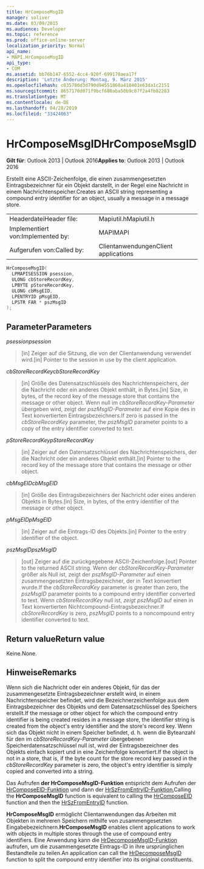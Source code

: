 ```yaml
---
title: HrComposeMsgID
manager: soliver
ms.date: 03/09/2015
ms.audience: Developer
ms.topic: reference
ms.prod: office-online-server
localization_priority: Normal
api_name:
- MAPI.HrComposeMsgID
api_type:
- COM
ms.assetid: bb76b147-6552-4cc4-920f-699170aea17f
description: 'Letzte Änderung: Montag, 9. März 2015'
ms.openlocfilehash: c035780d3d790d94551860a418401e63da1c2151
ms.sourcegitcommit: 8657170d071f9bcf680aba50b9c07f2a4fb82283
ms.translationtype: MT
ms.contentlocale: de-DE
ms.lasthandoff: 04/28/2019
ms.locfileid: "33424063"
---
```

# <a name="hrcomposemsgid"></a><span data-ttu-id="56e89-103">HrComposeMsgID</span><span class="sxs-lookup"><span data-stu-id="56e89-103">HrComposeMsgID</span></span>

  
  
<span data-ttu-id="56e89-104">**Gilt für**: Outlook 2013 | Outlook 2016</span><span class="sxs-lookup"><span data-stu-id="56e89-104">**Applies to**: Outlook 2013 | Outlook 2016</span></span> 
  
<span data-ttu-id="56e89-105">Erstellt eine ASCII-Zeichenfolge, die einen zusammengesetzten Eintragsbezeichner für ein Objekt darstellt, in der Regel eine Nachricht in einem Nachrichtenspeicher.</span><span class="sxs-lookup"><span data-stu-id="56e89-105">Creates an ASCII string representing a compound entry identifier for an object, usually a message in a message store.</span></span> 
  
|||
|:-----|:-----|
|<span data-ttu-id="56e89-106">Headerdatei</span><span class="sxs-lookup"><span data-stu-id="56e89-106">Header file:</span></span>  <br/> |<span data-ttu-id="56e89-107">Mapiutil.h</span><span class="sxs-lookup"><span data-stu-id="56e89-107">Mapiutil.h</span></span>  <br/> |
|<span data-ttu-id="56e89-108">Implementiert von:</span><span class="sxs-lookup"><span data-stu-id="56e89-108">Implemented by:</span></span>  <br/> |<span data-ttu-id="56e89-109">MAPI</span><span class="sxs-lookup"><span data-stu-id="56e89-109">MAPI</span></span>  <br/> |
|<span data-ttu-id="56e89-110">Aufgerufen von:</span><span class="sxs-lookup"><span data-stu-id="56e89-110">Called by:</span></span>  <br/> |<span data-ttu-id="56e89-111">Clientanwendungen</span><span class="sxs-lookup"><span data-stu-id="56e89-111">Client applications</span></span>  <br/> |
   
```cpp
HrComposeMsgID(
  LPMAPISESSION psession,
  ULONG cbStoreRecordKey,
  LPBYTE pStoreRecordKey,
  ULONG cbMsgEID,
  LPENTRYID pMsgEID,
  LPSTR FAR * pszMsgID
);
```

## <a name="parameters"></a><span data-ttu-id="56e89-112">Parameter</span><span class="sxs-lookup"><span data-stu-id="56e89-112">Parameters</span></span>

 <span data-ttu-id="56e89-113">_psession_</span><span class="sxs-lookup"><span data-stu-id="56e89-113">_psession_</span></span>
  
> <span data-ttu-id="56e89-114">[in] Zeiger auf die Sitzung, die von der Clientanwendung verwendet wird.</span><span class="sxs-lookup"><span data-stu-id="56e89-114">[in] Pointer to the session in use by the client application.</span></span> 
    
 <span data-ttu-id="56e89-115">_cbStoreRecordKey_</span><span class="sxs-lookup"><span data-stu-id="56e89-115">_cbStoreRecordKey_</span></span>
  
> <span data-ttu-id="56e89-116">[in] Größe des Datensatzschlüssels des Nachrichtenspeichers, der die Nachricht oder ein anderes Objekt enthält, in Bytes.</span><span class="sxs-lookup"><span data-stu-id="56e89-116">[in] Size, in bytes, of the record key of the message store that contains the message or other object.</span></span> <span data-ttu-id="56e89-117">Wenn null im  _cbStoreRecordKey-Parameter_ übergeben wird, zeigt der  _pszMsgID-Parameter_ auf eine Kopie des in Text konvertierten Eintragsbezeichners.</span><span class="sxs-lookup"><span data-stu-id="56e89-117">If zero is passed in the  _cbStoreRecordKey_ parameter, the  _pszMsgID_ parameter points to a copy of the entry identifier converted to text.</span></span> 
    
 <span data-ttu-id="56e89-118">_pStoreRecordKey_</span><span class="sxs-lookup"><span data-stu-id="56e89-118">_pStoreRecordKey_</span></span>
  
> <span data-ttu-id="56e89-119">[in] Zeiger auf den Datensatzschlüssel des Nachrichtenspeichers, der die Nachricht oder ein anderes Objekt enthält.</span><span class="sxs-lookup"><span data-stu-id="56e89-119">[in] Pointer to the record key of the message store that contains the message or other object.</span></span> 
    
 <span data-ttu-id="56e89-120">_cbMsgEID_</span><span class="sxs-lookup"><span data-stu-id="56e89-120">_cbMsgEID_</span></span>
  
> <span data-ttu-id="56e89-121">[in] Größe des Eintragsbezeichners der Nachricht oder eines anderen Objekts in Bytes.</span><span class="sxs-lookup"><span data-stu-id="56e89-121">[in] Size, in bytes, of the entry identifier of the message or other object.</span></span> 
    
 <span data-ttu-id="56e89-122">_pMsgEID_</span><span class="sxs-lookup"><span data-stu-id="56e89-122">_pMsgEID_</span></span>
  
> <span data-ttu-id="56e89-123">[in] Zeiger auf die Eintrags-ID des Objekts.</span><span class="sxs-lookup"><span data-stu-id="56e89-123">[in] Pointer to the entry identifier of the object.</span></span> 
    
 <span data-ttu-id="56e89-124">_pszMsgID_</span><span class="sxs-lookup"><span data-stu-id="56e89-124">_pszMsgID_</span></span>
  
> <span data-ttu-id="56e89-125">[out] Zeiger auf die zurückgegebene ASCII-Zeichenfolge.</span><span class="sxs-lookup"><span data-stu-id="56e89-125">[out] Pointer to the returned ASCII string.</span></span> <span data-ttu-id="56e89-126">Wenn der  _cbStoreRecordKey-Parameter_ größer als Null ist, zeigt der  _pszMsgID-Parameter_ auf einen zusammengesetzten Eintragsbezeichner, der in Text konvertiert wurde.</span><span class="sxs-lookup"><span data-stu-id="56e89-126">If the  _cbStoreRecordKey_ parameter is greater than zero, the  _pszMsgID_ parameter points to a compound entry identifier converted to text.</span></span> <span data-ttu-id="56e89-127">Wenn  _cbStoreRecordKey_ null ist,  _zeigt pszMsgID_ auf einen in Text konvertierten Nichtcompound-Eintragsbezeichner.</span><span class="sxs-lookup"><span data-stu-id="56e89-127">If  _cbStoreRecordKey_ is zero,  _pszMsgID_ points to a noncompound entry identifier converted to text.</span></span> 
    
## <a name="return-value"></a><span data-ttu-id="56e89-128">Return value</span><span class="sxs-lookup"><span data-stu-id="56e89-128">Return value</span></span>

<span data-ttu-id="56e89-129">Keine.</span><span class="sxs-lookup"><span data-stu-id="56e89-129">None.</span></span>
  
## <a name="remarks"></a><span data-ttu-id="56e89-130">Hinweise</span><span class="sxs-lookup"><span data-stu-id="56e89-130">Remarks</span></span>

<span data-ttu-id="56e89-131">Wenn sich die Nachricht oder ein anderes Objekt, für das der zusammengesetzte Eintragsbezeichner erstellt wird, in einem Nachrichtenspeicher befindet, wird die Bezeichnerzeichenfolge aus dem Eintragsbezeichner des Objekts und dem Datensatzschlüssel des Speichers erstellt.</span><span class="sxs-lookup"><span data-stu-id="56e89-131">If the message or other object for which the compound entry identifier is being created resides in a message store, the identifier string is created from the object's entry identifier and the store's record key.</span></span> <span data-ttu-id="56e89-132">Wenn sich das Objekt nicht in einem Speicher befindet, d. h. wenn die Byteanzahl für den im  _cbStoreRecordKey-Parameter_ übergebenen Speicherdatensatzschlüssel null ist, wird der Eintragsbezeichner des Objekts einfach kopiert und in eine Zeichenfolge konvertiert.</span><span class="sxs-lookup"><span data-stu-id="56e89-132">If the object is not in a store, that is, if the byte count for the store record key passed in the  _cbStoreRecordKey_ parameter is zero, the object's entry identifier is simply copied and converted into a string.</span></span> 
  
<span data-ttu-id="56e89-133">Das Aufrufen **der HrComposeMsgID-Funktion** entspricht dem Aufrufen der [HrComposeEID-Funktion](hrcomposeeid.md) und dann der [HrSzFromEntryID-Funktion.](hrszfromentryid.md)</span><span class="sxs-lookup"><span data-stu-id="56e89-133">Calling the **HrComposeMsgID** function is equivalent to calling the [HrComposeEID](hrcomposeeid.md) function and then the [HrSzFromEntryID](hrszfromentryid.md) function.</span></span> 
  
 <span data-ttu-id="56e89-134">**HrComposeMsgID** ermöglicht Clientanwendungen das Arbeiten mit Objekten in mehreren Speichern mithilfe von zusammengesetzten Eingabebezeichnern.</span><span class="sxs-lookup"><span data-stu-id="56e89-134">**HrComposeMsgID** enables client applications to work with objects in multiple stores through the use of compound entry identifiers.</span></span> <span data-ttu-id="56e89-135">Eine Anwendung kann die [HrDecomposeMsgID-Funktion](hrdecomposemsgid.md) aufrufen, um die zusammengesetzte Eintrags-ID in ihre ursprünglichen Bestandteile zu teilen.</span><span class="sxs-lookup"><span data-stu-id="56e89-135">An application can call the [HrDecomposeMsgID](hrdecomposemsgid.md) function to split the compound entry identifier into its original constituents.</span></span> 
  

